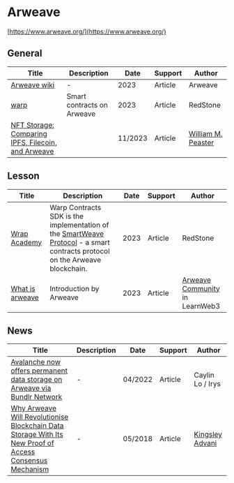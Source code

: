 # Arweave

[https://www.arweave.org/](https://www.arweave.org/)

## General

| Title                                                        | Description                  | Date    | Support | Author                                                       |
| ------------------------------------------------------------ | ---------------------------- | ------- | ------- | ------------------------------------------------------------ |
| [Arweave wiki](https://arwiki.wiki/#/en/main)                | -                            | 2023    | Article | Arweave                                                      |
| [warp](https://warp.cc/)                                     | Smart contracts  on  Arweave | 2023    | Article | RedStone                                                     |
| [NFT Storage: Comparing IPFS, Filecoin, and Arweave](https://metaversal.banklesshq.com/p/nft-storage) |                              | 11/2023 | Article | [William M. Peaster](https://substack.com/profile/3972632-william-m-peaster) |

## Lesson

| Title                                                        | Description                                                  | Date | Support | Author                                                       |
| ------------------------------------------------------------ | ------------------------------------------------------------ | ---- | ------- | ------------------------------------------------------------ |
| [Wrap Academy](https://academy.warp.cc/docs/sdk/overview)    | Warp Contracts SDK is the implementation of the [SmartWeave Protocol](https://academy.warp.cc/docs/sdk/advanced/smartweave-protocol) - a smart contracts protocol on the Arweave blockchain. | 2023 | Article | RedStone                                                     |
| [What is arweave](https://learnweb3.io/minis/what-is-arweave) | Introduction by Arweave                                      | 2023 | Article | [Arweave Community](https://learnweb3.io/teams/arweave-community) in LearnWeb3 |



## News

| Title                                                        | Description | Date    | Support | Author                                                       |
| ------------------------------------------------------------ | ----------- | ------- | ------- | ------------------------------------------------------------ |
| [Avalanche now offers permanent data storage on Arweave via Bundlr Network](https://medium.com/irys/avalanche-now-offers-permanent-data-storage-on-arweave-via-bundlr-network-885c55a8127f) | -           | 04/2022 | Article | Caylin Lo / Irys                                             |
| [Why Arweave Will Revolutionise Blockchain Data Storage With Its New Proof of Access Consensus Mechanism](https://medium.com/@kingsleyadvani/why-arweave-will-revolutionise-blockchain-data-storage-with-its-new-proof-of-access-consensus-ff31d9937543) | -           | 05/2018 | Article | [Kingsley Advani](https://medium.com/@kingsleyadvani?source=post_page-----ff31d9937543--------------------------------) |

